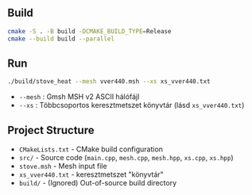 ## Build

```bash
cmake -S . -B build -DCMAKE_BUILD_TYPE=Release
cmake --build build --parallel
```

## Run

```bash
./build/stove_heat --mesh vver440.msh --xs xs_vver440.txt
```

- `--mesh` : Gmsh MSH v2 ASCII hálófájl
- `--xs` : Többcsoportos keresztmetszet könyvtár (lásd `xs_vver440.txt`)

## Project Structure

- `CMakeLists.txt` - CMake build configuration
- `src/` - Source code (`main.cpp`, `mesh.cpp`, `mesh.hpp`, `xs.cpp`, `xs.hpp`)
- `stove.msh` - Mesh input file
- `xs_vver440.txt` - keresztmetszet "könyvtár"
- `build/` - (Ignored) Out-of-source build directory

